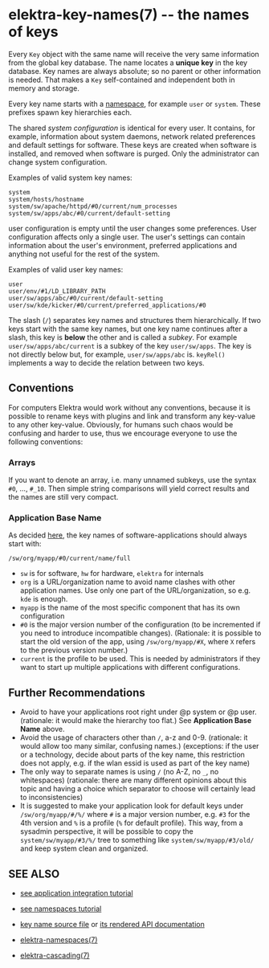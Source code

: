 elektra-key-names(7) -- the names of keys
=========================================

Every `Key` object with the same name will receive the very same
information from the global key database.  The name locates a
**unique key** in the key database.  Key names are always absolute; so no parent
or other information is needed. That makes a `Key` self-contained and
independent both in memory and storage.

Every key name starts with a [namespace](elektra-namespaces.md), for
example `user` or `system`.  These prefixes spawn key hierarchies each.

The shared *system configuration* is identical for every user.
It contains, for example, information about system daemons, network
related preferences and default settings for software.  These keys are
created when software is installed, and removed when software is purged.
Only the administrator can change system configuration.

Examples of valid system key names:

	system
	system/hosts/hostname
	system/sw/apache/httpd/#0/current/num_processes
	system/sw/apps/abc/#0/current/default-setting

user configuration is empty until the user changes some preferences.
User configuration affects only a single user.  The user's settings can
contain information about the user's environment, preferred applications
and anything not useful for the rest of the system.

Examples of valid user key names:

	user
	user/env/#1/LD_LIBRARY_PATH
	user/sw/apps/abc/#0/current/default-setting
	user/sw/kde/kicker/#0/current/preferred_applications/#0

The slash (`/`) separates key names and structures them hierarchically.
If two keys start with the same key names, but one key name continues
after a slash, this key is **below** the other and is called a
*subkey*.  For example `user/sw/apps/abc/current` is a subkey of the
key `user/sw/apps`.  The key is not directly below but, for example,
`user/sw/apps/abc` is.  `keyRel()` implements a way to decide the relation
between two keys.


## Conventions

For computers Elektra would work without any conventions, because it is
possible to rename keys with plugins and link and transform any key-value
to any other key-value. Obviously, for humans such chaos would be confusing and
harder to use, thus we encourage everyone to use the following conventions:

### Arrays

If you want to denote an array, i.e. many unnamed subkeys, use the syntax
`#0`, ..., `#_10`. Then simple string comparisons will yield correct
results and the names are still very compact.

### Application Base Name

As decided [here](https://github.com/ElektraInitiative/libelektra/issues/302),
the key names of software-applications should always start with:

	/sw/org/myapp/#0/current/name/full

- `sw` is for software, `hw` for hardware, `elektra` for internals
- `org` is a URL/organization name to avoid name clashes with other
    application names. Use only one part of the URL/organization,
    so e.g. `kde` is enough.
- `myapp` is the name of the most specific component that has its own
    configuration
- `#0` is the major version number of the configuration (to be incremented
  if you need to introduce incompatible changes).
  (Rationale: it is possible to start the old version of the app,
  using `/sw/org/myapp/#X`, where `X` refers to the previous version number.)
- `current` is the profile to be used. This is needed by administrators
  if they want to start up multiple applications with different
  configurations.

## Further Recommendations

- Avoid to have your applications root right under @p system or @p user.
  (rationale: it would make the hierarchy too flat.)
  See **Application Base Name** above.
- Avoid the usage of characters other than `/`, a-z and 0-9.
  (rationale: it would allow too many similar, confusing names.)
  (exceptions: if the user or a technology, decide about parts of
  the key name, this restriction does not apply, e.g. if the wlan
  essid is used as part of the key name)
- The only way to separate names is using `/` (no A-Z, no `_`, no whitespaces)
  (rationale: there are many different opinions about this topic
  and having a choice which separator to choose will certainly lead
  to inconsistencies)
- It is suggested to make your application look for default keys under
  `/sw/org/myapp/#/%/` where `#` is a major version number, e.g. `#3` for
  the 4th version and `%` is a profile (`%` for default profile). This way, from
  a sysadmin perspective, it will be possible to copy the
  `system/sw/myapp/#3/%/` tree to something like
  `system/sw/myapp/#3/old/` and keep system clean and organized.


## SEE ALSO

- [see application integration tutorial](/doc/tutorials/application-integration.md)
- [see namespaces tutorial](/doc/tutorials/namespaces.md)
- [key name source file](/src/libs/elektra/keyname.c) or [its rendered API documentation](https://doc.libelektra.org/api/latest/html/group__keyname.html#details)

- [elektra-namespaces(7)](elektra-namespaces.md)
- [elektra-cascading(7)](elektra-cascading.md)
